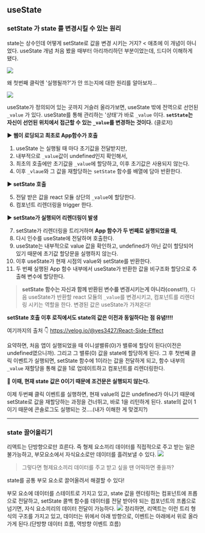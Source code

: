 ## useState

### setState 가 state 를 변경시킬 수 있는 원리

state는 상수인데 어떻게 setState로 값을 변경 시키는 거지? < 애초에 이 개념이 아니었다. useState 개념 처음 봤을 때부터 아리까리하던 부분이었는데, 드디어 이해하게 됐다.

![](https://velog.velcdn.com/images/chaehe_3210/post/289b7949-049a-47c7-9dea-29b049bcf2ef/image.gif)

왜 첫번째 클릭엔 '실행될까?'가 안 뜨는지에 대한 원리를 알아보자...

![](https://velog.velcdn.com/images/chaehe_3210/post/efc0efcb-6bf3-47cf-a795-205ce2aa46a5/image.png)

useState가 정의되어 있는 곳까지 거슬러 올라가보면, useState 밖에 전역으로 선언된 `_value` 가 있다. useState를 통해 관리하는 '상태'가 바로 `_value` 이다. **`setState`는 자신이 선언된 위치에서 접근할 수 있는 `_value`를 변경하는 것이다.** (클로저)

**▶ 웹이 로딩되고 최초로 App함수가 호출**

1. useState 는 실행될 때 마다 초기값을 전달받지만,
2. 내부적으로 `_value`값이 undefined인지 확인해서,
3. 최초의 호출에만 초기값을 `_value`에 할당하고, 이후 초기값은 사용되지 않는다.
4. 이후 `_vlaue`와 그 값을 재할당하는 `setState` 함수를 배열에 담아 반환한다.

**▶ setState 호출**

5. 전달 받은 값을 react 모듈 상단의 `_value`에 할당한다.
6. 컴포넌트 리렌더링을 trigger 한다.

**▶ setState가 실행되어 리렌더링이 발생**

7. setState가 리렌더링을 트리거하며 **App 함수가 두 번째로 실행되었을 때**,
8. 다시 인수를 useState에 전달하며 호출한다.
9. useState는 내부적으로 value 값을 확인하고, undefined가 아닌 값이 할당되어 있기 때문에 초기값 할당문을 실행하지 않는다.
10. 이후 useState가 현재 시점의 value와 setState를 반환한다.
11. 두 번째 실행된 App 함수 내부에서 useState가 반환한 값을 비구조화 할당으로 추출해 변수에 할당한다.

> **setState 함수는 자신과 함께 반환된 변수를 변경시키는게 아니라(const!!)**, 다음 useState가 반환할 react 모듈의 `_value`를 변경시키고, 컴포넌트를 리렌더링 시키는 역할을 한다. 변경된 값은 useState가 가져온다!

**setState 호출 이후 로직에서도 state의 값은 이전과 동일하다는 점 유념!!!!**

여기까지의 출처 👇
https://velog.io/@yes3427/React-Side-Effect

요약하면, 처음 앱이 실행되었을 때 이니셜밸류(0)가 밸류에 할당이 된다(이전은 undefined였으니까). 그리고 그 밸류(0) 값을 state에 할당하게 된다. 그 후 첫번째 클릭 이벤트가 실행되면, setState 함수에 1이라는 값을 전달하게 되고, 함수 내부의 `_value` 재할당을 통해 값을 1로 업데이트하고 컴포넌트를 리렌더링한다.

**🚨 이때, 현재 state 값은 0이기 때문에 조건문은 실행되지 않는다.**

이제 두번째 클릭 이벤트를 실행하면, 현재 value의 값은 undefined가 아니기 때문에 setState로 값을 재할당하는 과정을 건너뛰고, 바로 1을 리턴하게 된다. state의 값이 1이기 때문에 콘솔로그도 실행되는 것....(내가 이해한 게 맞겠지?)

---

### state 끌어올리기

리액트는 단방향으로만 흐른다. 즉 형제 요소끼리 데이터를 직접적으로 주고 받는 일은 불가능하고, 부모요소에서 자식요소로만 데이터를 흘려보낼 수 있다.
![](https://velog.velcdn.com/images/chaehe_3210/post/134826fd-aee4-4ee3-b123-47e71686e006/image.png)

> 그렇다면 형제요소끼리 데이터를 주고 받고 싶을 땐 어떡하면 좋을까?

state를 공통 부모 요소로 끌어올려서 해결할 수 있다!

부모 요소에 데이터를 스테이트로 가지고 있고, state 값을 렌더링하는 컴포넌트에 프롭으로 전달하고, setState 콜백 함수를 데이터를 전달 받아야 되는 컴포넌트의 프롭으로 넘기면, 자식 요소끼리의 데이터 전달이 가능하다.
![](https://velog.velcdn.com/images/chaehe_3210/post/44579730-7a70-40ed-a31a-98d3503c4e62/image.png)
정리하면, 리액트는 이런 트리 형식의 구조를 가지고 있고, 데이터는 위에서 아래 방향으로, 이벤트는 아래에서 위로 올라가게 된다.(단방향 데이터 흐름, 역방향 이벤트 흐름)
